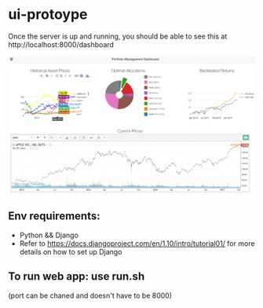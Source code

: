 # ui-protoype

Once the server is up and running, you should be able to see this at http://localhost:8000/dashboard

![alt tag](https://raw.githubusercontent.com/0x56794E/ui-protoype/master/dashboard.png)

## Env requirements:
- Python && Django
- Refer to https://docs.djangoproject.com/en/1.10/intro/tutorial01/ for more details on how to set up Django

## To run web app: use run.sh
(port can be chaned and doesn't have to be 8000)
